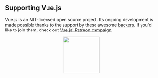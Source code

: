 <p align="center"></p>

<p align="center">

</p>

## Supporting Vue.js

Vue.js is an MIT-licensed open source project. Its ongoing development is made possible thanks to the support by these awesome [backers](https://github.com/vuejs/vue/blob/dev/BACKERS.md). If you'd like to join them, check out [Vue.js' Patreon campaign](https://www.patreon.com/evanyou).

<p align="center">
    <img width="120px" src="https://mmbiz.qpic.cn/mmbiz_png/JNB6ic5PBMj83SLZny6GCmw2ib2RLBEJaEKQiaicw3QyrwofDEAhEgpGEBKC2CmFtRvuPS8L2RI6bYbxkRLmRYwdlA/640?wx_fmt=png&tp=webp&wxfrom=5&wx_lazy=1">
</p>

